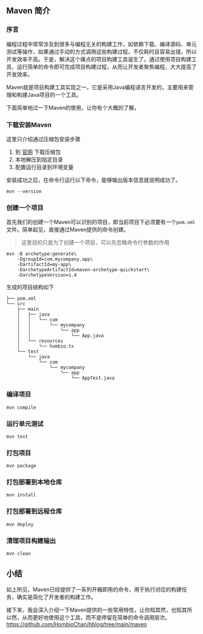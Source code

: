 ## Maven 简介
### 序言
编程过程中常常涉及到很多与编程无关的构建工作，如依赖下载、编译源码、单元测试等操作，如果通过手动的方式调用这些构建过程，不仅耗时且容易出错，所以开发效率不高。于是，解决这个痛点的项目构建工具诞生了。通过使用项目构建工具，运行简单的命令即可完成项目构建过程，从而让开发者聚焦编程，大大提高了开发效率。

Maven就是项目构建工具实现之一，它是采用Java编程语言开发的，主要用来管理和构建Java项目的一个工具。

下面简单地过一下Maven的使用，让你有个大概的了解。

### 下载安装Maven
这里只介绍通过压缩包安装步骤
1. 到 [官网](https://maven.apache.org/) 下载压缩包
2. 本地解压到指定目录
3. 配置运行目录到环境变量

安装成功之后，在命令行运行以下命令，能够输出版本信息就说明成功了。
```mvn
mvn --version   
```

### 创建一个项目
首先我们的创建一个Maven可以识别的项目，即当前项目下必须要有一个`pom.xml`文件。简单起见，直接通过Maven提供的命令创建。
> 这里目的只是为了创建一个项目，可以先忽略命令行参数的作用
```mvn
mvn -B archetype:generate\
    -DgroupId=com.mycompany.app\
    -DartifactId=my-app\
    -DarchetypeArtifactId=maven-archetype-quickstart\
    -DarchetypeVersion=1.4
```
生成的项目结构如下
```
├── pom.xml
└── src
    ├── main
    │   ├── java
    │   │   └── com
    │   │       └── mycompany
    │   │           └── app
    │   │               └── App.java
    │   └── resources
    │       └── hombio.tx
    └── test
        └── java
            └── com
                └── mycompany
                    └── app
                        └── AppTest.java

```
### 编译项目
```mvn
mvn compile
```

### 运行单元测试
```
mvn test
```
### 打包项目
```
mvn package
```
### 打包部署到本地仓库
```
mvn install
```
### 打包部署到远程仓库
```
mvn deploy
```
### 清理项目构建输出
```
mvn clean
```

## 小结
如上所见，Maven已经提供了一系列开箱即用的命令，用于执行对应的构建任务，确实是简化了开发者的构建工作。

接下来，我会深入介绍一下Maven提供的一些常用特性，让你知其然，也知其所以然，从而更好地使用这个工具，而不是停留在简单的命令调用层次。
https://github.com/HombioChan/hblog/tree/main/maven